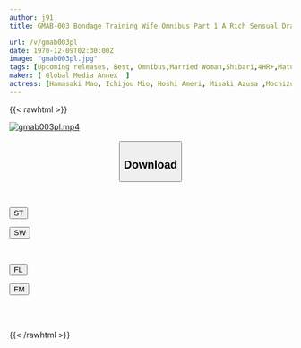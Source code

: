 ```yaml
---
author: j91
title: GMAB-003 Bondage Training Wife Omnibus Part 1 A Rich Sensual Drama Of Beautiful Yet Ephemeral Housewives Trembling And Panting From Rope Pleasure 10 People 4 Hours

url: /v/gmab003pl
date: 1970-12-09T02:30:00Z
image: "gmab003pl.jpg"
tags: [Upcoming releases, Best, Omnibus,Married Woman,Shibari,4HR+,Mature Woman	]
maker: [ Global Media Annex  ]
actress: [Hamasaki Mao, Ichijou Mio, Hoshi Ameri, Misaki Azusa ,Mochizuki Ayaka, Takamiya Nanako, Amano Tsubaki , Shiomi Akari, Usui Ren, Kuchiki Otoha  ]
---
```



{{< rawhtml >}}

<div class="video" data-videoid="pending_link_2.html">
    <a href="javascript:;">
        <img src="/v/gmab003pl/gmab003pl.jpg" width="WIDTH" height="HEIGHT" alt="gmab003pl.mp4" loading="lazy">
    </a>
</div>

<script type="text/javascript" src="https://j91.asia/asset/on-demand-pend.js"></script>

<br>
  <link rel="stylesheet" href="https://j91.asia/asset/bs5.css">
  
  <center>
  <button class="btn btn-primary" type="button" data-bs-toggle="collapse" data-bs-target=".multi-collapse" aria-expanded="false" aria-controls="multiCollapseExample1 multiCollapseExample2"><h2>Download</h2></button></center>
</p>
<div class="row">
  <div class="col">
    <div class="collapse multi-collapse" id="multiCollapseExample1">
      <div class="card card-body">
	      	      <br>
<div class="buttons">  
<p><a href="https://j91.asia/pending_link_2.html" target="_blank"><button class="btn-hover color-3"><i class="fa fa-download"></i> ST</button></a></p>
<p><a href="https://j91.asia/pending_link_2.html" target="_blank"><button class="btn-hover color-2"><i class="fa fa-download"></i> SW</button></a></p></div>
    </div>
  </div>
</div>
  <div class="col">
    <div class="collapse multi-collapse" id="multiCollapseExample2">
      <div class="card card-body">
	      <br>
<div class="buttons">
<p><a href="https://j91.asia/pending_link_2.html" target="_blank"><button class="btn-hover color-9"><i class="fa fa-download"></i> FL</button></a></p>
<p><a href="https://j91.asia/pending_link_2.html" target="_blank"><button class="btn-hover color-8"><i class="fa fa-download"></i> FM</button></a></p></div>
<br><br>
      </div>
    </div>
  </div>
</div>

{{< /rawhtml >}}